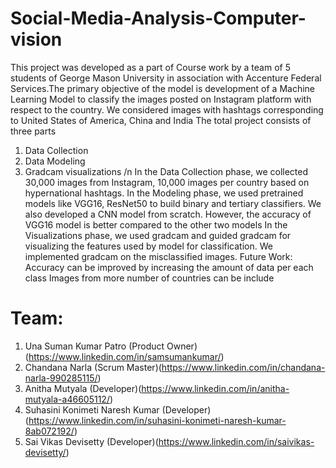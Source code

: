 # Social-Media-Analysis-Computer-vision
This project was developed as a part of Course work by a team of 5 students of George Mason University in association with Accenture Federal Services.The primary objective of the model is 
development of a Machine Learning Model to classify the images posted on Instagram platform with respect to the country. We considered images with hashtags corresponding to United States of America, China and India
The total project consists of three parts
1. Data Collection
2. Data Modeling
3. Gradcam visualizations
/n
In the Data Collection phase, we collected 30,000 images from Instagram, 10,000 images per country based on hypernational hashtags.
In the Modeling phase, we used pretrained models like VGG16, ResNet50 to build binary and tertiary classifiers. We also developed a CNN model from scratch. However, the accuracy of VGG16 model is better compared to the other two models
In the Visualizations phase, we used gradcam and guided gradcam for visualizing the features used by model for classification. We implemented gradcam on the misclassified images.
Future Work:
Accuracy can be improved by increasing the amount of data per each class
Images from more number of countries can be include
# Team:
1. Una Suman Kumar Patro (Product Owner)(https://www.linkedin.com/in/samsumankumar/)
2. Chandana Narla (Scrum Master)(https://www.linkedin.com/in/chandana-narla-990285115/)
3. Anitha Mutyala (Developer)(https://www.linkedin.com/in/anitha-mutyala-a46605112/)
4. Suhasini Konimeti Naresh Kumar (Developer)(https://www.linkedin.com/in/suhasini-konimeti-naresh-kumar-8ab072192/)
5. Sai Vikas Devisetty (Developer)(https://www.linkedin.com/in/saivikas-devisetty/)
